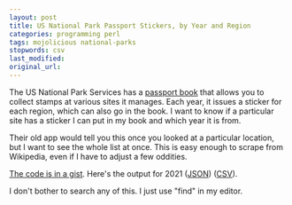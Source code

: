 ```yaml
---
layout: post
title: US National Park Passport Stickers, by Year and Region
categories: programming perl
tags: mojolicious national-parks
stopwords: csv
last_modified:
original_url:
---
```


The US National Park Services has a [passport book](https://shop.americasnationalparks.org/store/category/30/278/Passport-Books/) that allows you to collect stamps at various sites it manages. Each year, it issues a sticker for each region, which can also go in the book. I want to know if a particular site has a sticker I can put in my book and which year it is from.

<!--more-->

Their old app would tell you this once you looked at a particular location, but I want to see the whole list at once. This is easy enough to scrape from Wikipedia, even if I have to adjust a few oddities.

[The code is in a gist](https://gist.github.com/briandfoy/3cb38067e4fe8a983abe66e26fb376d2). Here's the output for 2021 ([JSON](/downloads/nps_passport_stamps.json)) ([CSV](/downloads/nps_passport_stamps.csv)).

I don't bother to search any of this. I just use "find" in my editor.

<script src="https://gist.github.com/briandfoy/3cb38067e4fe8a983abe66e26fb376d2.js"></script>
